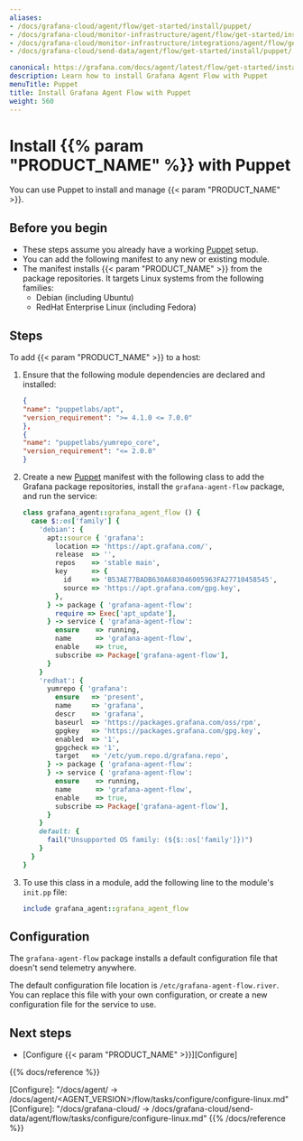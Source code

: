 ```yaml
---
aliases:
- /docs/grafana-cloud/agent/flow/get-started/install/puppet/
- /docs/grafana-cloud/monitor-infrastructure/agent/flow/get-started/install/puppet/
- /docs/grafana-cloud/monitor-infrastructure/integrations/agent/flow/get-started/install/puppet/
- /docs/grafana-cloud/send-data/agent/flow/get-started/install/puppet/

canonical: https://grafana.com/docs/agent/latest/flow/get-started/install/puppet/
description: Learn how to install Grafana Agent Flow with Puppet
menuTitle: Puppet
title: Install Grafana Agent Flow with Puppet
weight: 560
---
```


# Install {{% param "PRODUCT_NAME" %}} with Puppet

You can use Puppet to install and manage {{< param "PRODUCT_NAME" >}}.

## Before you begin

- These steps assume you already have a working [Puppet][] setup.
- You can add the following manifest to any new or existing module.
- The manifest installs {{< param "PRODUCT_NAME" >}} from the package repositories. It targets Linux systems from the following families:
  - Debian (including Ubuntu)
  - RedHat Enterprise Linux (including Fedora)

## Steps

To add {{< param "PRODUCT_NAME" >}} to a host:

1. Ensure that the following module dependencies are declared and installed:

    ```json
    {
    "name": "puppetlabs/apt",
    "version_requirement": ">= 4.1.0 <= 7.0.0"
    },
    {
    "name": "puppetlabs/yumrepo_core",
    "version_requirement": "<= 2.0.0"
    }
    ```

1. Create a new [Puppet][] manifest with the following class to add the Grafana package repositories, install the `grafana-agent-flow` package, and run the service:

    ```ruby
    class grafana_agent::grafana_agent_flow () {
      case $::os['family'] {
        'debian': {
          apt::source { 'grafana':
            location => 'https://apt.grafana.com/',
            release  => '',
            repos    => 'stable main',
            key      => {
              id     => 'B53AE77BADB630A683046005963FA27710458545',
              source => 'https://apt.grafana.com/gpg.key',
            },
          } -> package { 'grafana-agent-flow':
            require => Exec['apt_update'],
          } -> service { 'grafana-agent-flow':
            ensure    => running,
            name      => 'grafana-agent-flow',
            enable    => true,
            subscribe => Package['grafana-agent-flow'],
          }
        }
        'redhat': {
          yumrepo { 'grafana':
            ensure   => 'present',
            name     => 'grafana',
            descr    => 'grafana',
            baseurl  => 'https://packages.grafana.com/oss/rpm',
            gpgkey   => 'https://packages.grafana.com/gpg.key',
            enabled  => '1',
            gpgcheck => '1',
            target   => '/etc/yum.repo.d/grafana.repo',
          } -> package { 'grafana-agent-flow':
          } -> service { 'grafana-agent-flow':
            ensure    => running,
            name      => 'grafana-agent-flow',
            enable    => true,
            subscribe => Package['grafana-agent-flow'],
          }
        }
        default: {
          fail("Unsupported OS family: (${$::os['family']})")
        }
      }
    }
    ```

1. To use this class in a module, add the following line to the module's `init.pp` file:

    ```ruby
    include grafana_agent::grafana_agent_flow
    ```

## Configuration

The `grafana-agent-flow` package installs a default configuration file that doesn't send telemetry anywhere.

The default configuration file location is `/etc/grafana-agent-flow.river`. You can replace this file with your own configuration, or create a new configuration file for the service to use. 

## Next steps

- [Configure {{< param "PRODUCT_NAME" >}}][Configure]

[Puppet]: https://www.puppet.com/

{{% docs/reference %}}

[Configure]: "/docs/agent/ -> /docs/agent/<AGENT_VERSION>/flow/tasks/configure/configure-linux.md"
[Configure]: "/docs/grafana-cloud/ -> /docs/grafana-cloud/send-data/agent/flow/tasks/configure/configure-linux.md"
{{% /docs/reference %}}
